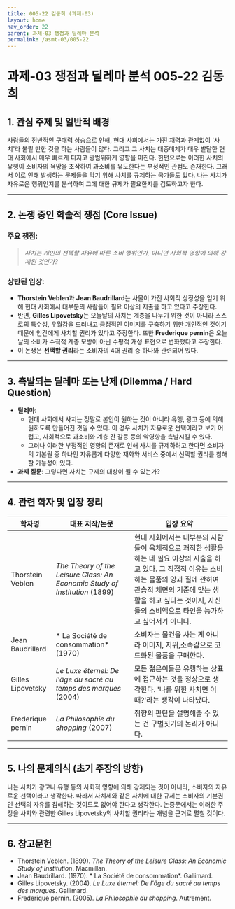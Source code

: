 ```yaml
---
title: 005-22 김동희 (과제-03)
layout: home
nav_order: 22
parent: 과제-03 쟁점과 딜레마 분석
permalink: /asmt-03/005-22
---
```


# 과제-03 쟁점과 딜레마 분석 005-22 김동희

## 1. 관심 주제 및 일반적 배경

사람들의 전반적인 구매력 상승으로 인해, 현대 사회에서는 가진 재력과 관계없이 '사치'라 불릴 만한 것을 하는 사람들이 많다. 그리고 그 사치는 대중매체가 매우 발달한 현대 사회에서 매우 빠르게 퍼지고 광범위하게 영향을 미친다. 한편으로는 이러한 사치의 유행이 소비자의 욕망을 조작하여 과소비를 유도한다는 부정적인 관점도 존재한다. 그래서 이로 인해 발생하는 문제들을 막기 위해 사치를 규제하는 국가들도 있다. 나는 사치가 자유로운 행위인지를 분석하여 그에 대한 규제가 필요한지를 검토하고자 한다. 

---

## 2. 논쟁 중인 학술적 쟁점 (Core Issue)

### 주요 쟁점:  

> *사치는 개인의 선택할 자유에 따른 소비 행위인가, 아니면 사회적 영향에 의해 강제된 것인가?*

### 상반된 입장:
- **Thorstein Veblen**과 **Jean Baudrillard**는 사물이 가진 사회적 상징성을 얻기 위해 현대 사회에서 대부분의 사람들이 필요 이상의 지출을 하고 있다고 주장한다. 
- 반면, **Gilles Lipovetsky**는 오늘날의 사치는 계층을 나누기 위한 것이 아니라 스스로의 특수성, 우월감을 드러내고 긍정적인 이미지를 구축하기 위한 개인적인 것이기 때문에 인간에게 사치할 권리가 있다고 주장한다. 또한 **Frederique pernin**은 오늘날의 소비가 수직적 계층 모방이 아닌 수평적 개성 표현으로 변화했다고 주장한다.
- 이 논쟁은 **선택할 권리**라는 소비자의 4대 권리 중 하나와 관련되어 있다.

---

## 3. 촉발되는 딜레마 또는 난제 (Dilemma / Hard Question)

- **딜레마**: 
  - 현대 사회에서 사치는 정말로 본인이 원하는 것이 아니라 유행, 광고 등에 의해 원하도록 만들어진 것일 수 있다. 이 경우 사치가 자유로운 선택이라고 보기 어렵고, 사회적으로 과소비와 계층 간 갈등 등의 악영향을 촉발시킬 수 있다.
  - 그러나 이러한 부정적인 영향의 존재로 인해 사치를 규제하려고 한다면 소비자의 기본권 중 하나인 자유롭게 다양한 재화와 서비스 중에서 선택할 권리를 침해할 가능성이 있다. 
- **과제 질문**: 그렇다면 사치는 규제의 대상이 될 수 있는가?

---

## 4. 관련 학자 및 입장 정리

| 학자명             | 대표 저작/논문                                   | 입장 요약 |
|--------------------|---------------------------------------------------|-----------|
| Thorstein Veblen   | *The Theory of the Leisure Class: An Economic Study of Institution* (1899)   | 현대 사회에서는 대부분의 사람들이 육체적으로 쾌적한 생활을 하는 데 필요 이상의 지출을 하고 있다. 그 직접적 이유는 소비하는 물품의 양과 질에 관하여 관습적 체면의 기준에 맞는 생활을 하고 싶다는 것이지, 자신들의 소비액으로 타인을 능가하고 싶어서가 아니다. |
| Jean Baudrillard    | * La Société de consommation* (1970)   | 소비자는 물건을 사는 게 아니라 이미지, 지위,소속감으로 코드화된 물품을 구매한다. |
| Gilles Lipovetsky    | *Le Luxe éternel: De l'âge du sacré au temps des marques* (2004) | 모든 젊은이들은 유행하는 상표에 접근하는 것을 정상으로 생각한다. '나를 위한 사치면 어때?'라는 생각이 나타났다. |
| Frederique pernin      | *La Philosophie du shopping* (2007)   | 취향의 판단을 설명해줄 수 있는 건 구별짓기의 논리가 아니다. |

---

## 5. 나의 문제의식 (초기 주장의 방향)

나는 사치가 광고나 유행 등의 사회적 영향에 의해 강제되는 것이 아니라, 소비자의 자유로운 선택이라고 생각한다. 따라서 사치세와 같은 사치에 대한 규제는 소비자의 기본권인 선택의 자유를 침해하는 것이므로 없어야 한다고 생각한다. 논증문에서는 이러한 주장을 사치와 관련한 Gilles Lipovetsky의 사치할 권리라는 개념을 근거로 펼칠 것이다.

---

## 6. 참고문헌

- Thorstein Veblen. (1899). *The Theory of the Leisure Class: An Economic Study of Institution*. Macmillan.  
-  Jean Baudrillard. (1970). * La Société de consommation*. Gallimard.  
- Gilles Lipovetsky. (2004). *Le Luxe éternel: De l'âge du sacré au temps des marques*. Gallimard.  
- Frederique pernin. (2005). *La Philosophie du shopping*. Autrement.
